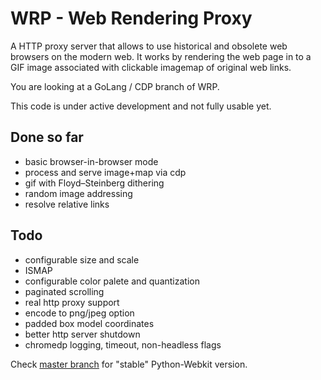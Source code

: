 # WRP - Web Rendering Proxy
A HTTP proxy server that allows to use historical and obsolete web browsers on the modern web. It works by rendering the web page in to a GIF image associated with clickable imagemap of original web links.

<Warning>
You are looking at a GoLang / CDP branch of WRP.

This code is under active development and not fully usable yet.
</Warning>

## Done so far
* basic browser-in-browser mode
* process and serve image+map via cdp
* gif with Floyd–Steinberg dithering
* random image addressing
* resolve relative links

## Todo
* configurable size and scale
* ISMAP
* configurable color palete and quantization
* paginated scrolling
* real http proxy support
* encode to png/jpeg option
* padded box model coordinates
* better http server shutdown
* chromedp logging, timeout, non-headless flags

Check [master branch](https://github.com/tenox7/wrp/tree/master) for "stable" Python-Webkit version.


